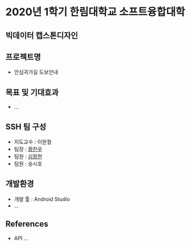 # 2020년 1학기 한림대학교 소프트융합대학
## 빅데이터 캡스톤디자인

## 프로젝트명
* 안심귀가길 도보안내 
## 목표 및 기대효과
* ...

## SSH 팀 구성
- 지도교수 : 이원철
- 팀장 : [황찬우]( https://github.com/HChanWoo )
- 팀원 : [심창현]( https://github.com/changhyunsim )
- 팀원 : 송시호

## 개발환경
- 개발 툴 : Android Studio
- ...

## References
- API ...
